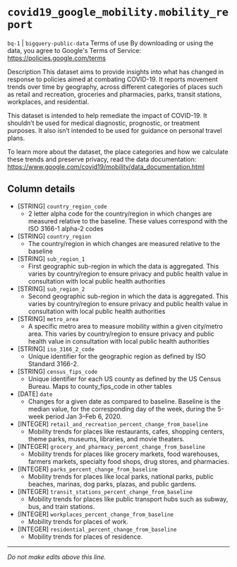 # `covid19_google_mobility.mobility_report`
`bq-1` | `bigquery-public-data`
Terms of use
By downloading or using the data, you agree to Google's Terms of Service: https://policies.google.com/terms

Description
This dataset aims to provide insights into what has changed in response to policies aimed at combating COVID-19. It reports movement trends over time by geography, across different categories of places such as retail and recreation, groceries and pharmacies, parks, transit stations, workplaces, and residential.

This dataset is intended to help remediate the impact of COVID-19. It shouldn’t be used for medical diagnostic, prognostic, or treatment purposes. It also isn’t intended to be used for guidance on personal travel plans.

To learn more about the dataset, the place categories and how we calculate these trends and preserve privacy, read the data documentation: https://www.google.com/covid19/mobility/data_documentation.html

## Column details
* [STRING]    `country_region_code`
  - 2 letter alpha code for the country/region in which changes are measured relative to the baseline. These values correspond with the ISO 3166-1 alpha-2 codes
* [STRING]    `country_region`
  - The country/region in which changes are measured relative to the baseline
* [STRING]    `sub_region_1`
  - First geographic sub-region in which the data is aggregated. This varies by country/region to ensure privacy and public health value in consultation with local public health authorities
* [STRING]    `sub_region_2`
  - Second geographic sub-region in which the data is aggregated. This varies by country/region to ensure privacy and public health value in consultation with local public health authorities
* [STRING]    `metro_area`
  - A specific metro area to measure mobility within a given city/metro area. This varies by country/region to ensure privacy and public health value in consultation with local public health authorities
* [STRING]    `iso_3166_2_code`
  - Unique identifier for the geographic region as defined by ISO Standard 3166-2.
* [STRING]    `census_fips_code`
  - Unique identifier for each US county as defined by the US Census Bureau. Maps to county_fips_code in other tables
* [DATE]      `date`
  - Changes for a given date as compared to baseline. Baseline is the median value, for the corresponding day of the week, during the 5-week period Jan 3–Feb 6, 2020.
* [INTEGER]   `retail_and_recreation_percent_change_from_baseline`
  - Mobility trends for places like restaurants, cafes, shopping centers, theme parks, museums, libraries, and movie theaters.
* [INTEGER]   `grocery_and_pharmacy_percent_change_from_baseline`
  - Mobility trends for places like grocery markets, food warehouses, farmers markets, specialty food shops, drug stores, and pharmacies.
* [INTEGER]   `parks_percent_change_from_baseline`
  - Mobility trends for places like local parks, national parks, public beaches, marinas, dog parks, plazas, and public gardens.
* [INTEGER]   `transit_stations_percent_change_from_baseline`
  - Mobility trends for places like public transport hubs such as subway, bus, and train stations.
* [INTEGER]   `workplaces_percent_change_from_baseline`
  - Mobility trends for places of work.
* [INTEGER]   `residential_percent_change_from_baseline`
  - Mobility trends for places of residence.

-------------------------------------------------------------------------------
*Do not make edits above this line.*
